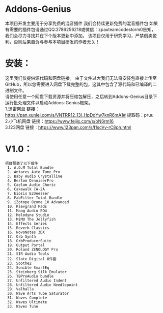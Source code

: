# Addons-Genius
本项目开发主要用于分享免费的混音插件
我们会持续更新免费的混音插件包
如果有需要的插件包请通过QQ:2786256218或微信：zpauteamcodestorm0告知，我们会尽力寻找并在下个版本更新中添加。
该项目仅用于研究学习，严禁倒卖盈利，否则后果自负与参与本项目研发的作者无关！


# 安装：
  这里我们仅提供源代码和网盘链接。
  由于文件过大我们无法将安装包直接上传至GitHub，所以您需要进入网盘下载完整的包，这其中包含了源代码和已编译的二进制文件。  
  请使用任意一个网盘下载资源并将压缩包解压，之后转到Addons-Genius目录下运行批处理文件以启动Addons-Genius框架。  
  1.迅雷网盘 链接：https://pan.xunlei.com/s/VNTRR12_13l_HpDdYw7knR6mA1# 提取码：pruu  
  2.小飞机网盘 链接：https://www.feijix.com/s/oN6rm16  
  3.123网盘 链接：https://www.123pan.com/s/I1scVv-rC8ph.html  
  
 # V1.0：
    项目预装了以下插件  
     1. A.O.M Total Bundle   
     2. Antares Auto Tune Pro  
     3. Baby Audio Crystalline  
     4. Bertom DenoiserPro  
     5. Caelum Audio Choric  
     6. Cakewalk CA-2A  
     7. Eiosis E2Deesser  
     8. FabFilter Total Bundle  
     9. iZotope Ozone 10 Advanced  
     10. Klevgrand Pads  
     11. Maag Audio EQ4  
     12. Melodyne Studio  
     13. MiMU The Jellyfish  
     14. Effects Series  
     15. Reverb Classics  
     16. NovoNotes 3DX  
     17. Orb Synth  
     18. OrbProducerSuite  
     19. Output Portal  
     20. Roland ZENOLOGY Pro  
     21. SIR Audio Tools  
     22. Slate Digital 8件套  
     23. Soothe2  
     24. Sonible SmartEq  
     25. Steinberg Silk Emulator  
     26. TBProAudio bundle  
     27. Unfiltered Audio Indent  
     28. Unfiltered Audio Needlepoint  
     29. Valhalla  
     30. Wave Arts Tube Saturator  
     31. Waves Complete  
     32. Waves Ultimate  
     33. Waves Tune  
